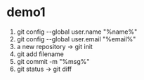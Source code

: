 # demo1
1. git config --global user.name "%name%"
2. git config --global user.email "%email%"
3. a new repository -> git init
4. git add filename
5. git commit -m "%msg%"
6. git status -> git diff 

